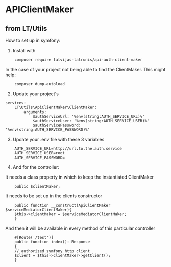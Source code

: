 # APIClientMaker
## from LT/Utils

How to set up in symfony:
1. Install with
```
    composer require latvijas-talrunis/api-auth-client-maker
```
In the case of your project not being able to find the ClientMaker. This might help:
```
    composer dump-autoload
```

2. Update your project's
```
services:
    LT\Utils\ApiClientMaker\ClientMaker:
        arguments:
            $authServiceUrl: '%env(string:AUTH_SERVICE_URL)%'
            $authServiceUser: '%env(string:AUTH_SERVICE_USER)%'
            $authServicePassword: '%env(string:AUTH_SERVICE_PASSWORD)%'
```
3. Update your .env file with these 3 variables
```
    AUTH_SERVICE_URL=http://url.to.the.auth.service
    AUTH_SERVICE_USER=root
    AUTH_SERVICE_PASSWORD=
```

4. And for the controller:

It needs a class property in which to keep the instantiated ClientMaker
```
    public $clientMaker;
```

It needs to be set up in the clients constructor
```
    public function __construct(ApiClientMaker $serviceMediatorClientMaker){
    $this->clientMaker = $serviceMediatorClientMaker;
    }
```

And then it will be available in every method of this particular controller
``` 
    #[Route('/test')]
    public function index(): Response
    {
    // authorized symfony http client
    $client = $this->clientMaker->getClient();
    }
```
